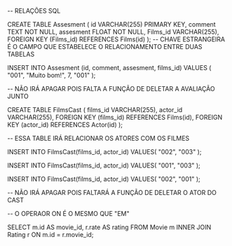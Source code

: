-- RELAÇÕES SQL

CREATE TABLE Assesment (
	id VARCHAR(255) PRIMARY KEY,
    comment TEXT NOT NULL,
	assesment FLOAT NOT NULL,
    Films_id VARCHAR(255),
    FOREIGN KEY (Films_id) REFERENCES Films(id)
);
-- CHAVE ESTRANGEIRA É O CAMPO QUE ESTABELECE O RELACIONAMENTO ENTRE DUAS TABELAS

INSERT INTO Assesment (id, comment, assesment, films_id) 
VALUES (
	"001",
    "Muito bom!",
    7,
	"001"
);

-- NÃO IRÁ APAGAR POIS FALTA A FUNÇÃO DE DELETAR A AVALIAÇÃO JUNTO

CREATE TABLE FilmsCast (
		films_id VARCHAR(255),
		actor_id VARCHAR(255),
    FOREIGN KEY (films_id) REFERENCES Films(id),
    FOREIGN KEY (actor_id) REFERENCES Actor(id)
);

-- ESSA TABLE IRÁ RELACIONAR OS ATORES COM OS FILMES

INSERT INTO FilmsCast(films_id, actor_id)
VALUES(
	"002",
    "003"
);

INSERT INTO FilmsCast(films_id, actor_id)
VALUES(
	"001",
    "003"
);

INSERT INTO FilmsCast(films_id, actor_id)
VALUES(
	"002",
    "001"
);

-- NÃO IRÁ APAGAR POIS FALTARÁ A FUNÇÃO DE DELETAR O ATOR DO CAST

-- O OPERAOR ON É O MESMO QUE "EM"

SELECT m.id AS movie_id, r.rate AS rating FROM Movie m
INNER JOIN Rating r ON m.id = r.movie_id;
